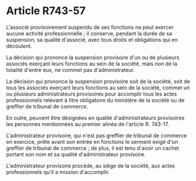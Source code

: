 # Article R743-57

L'associé provisoirement suspendu de ses fonctions ne peut exercer aucune activité professionnelle ; il conserve, pendant la durée de sa suspension, sa qualité d'associé, avec tous droits et obligations qui en découlent.

La décision qui prononce la suspension provisoire d'un ou de plusieurs associés exerçant leurs fonctions au sein de la société, mais non de la totalité d'entre eux, ne commet pas d'administrateur.

La décision qui prononce la suspension provisoire soit de la société, soit de tous les associés exerçant leurs fonctions au sein de la société, commet un ou plusieurs administrateurs provisoires pour accomplir tous les actes professionnels relevant à titre obligatoire du ministère de la société ou de greffier de tribunal de commerce.

En outre, peuvent être désignées en qualité d'administrateurs provisoires les personnes mentionnées au premier alinéa de l'article R. 743-17.

L'administrateur provisoire, qui n'est pas greffier de tribunal de commerce en exercice, prête avant son entrée en fonctions le serment exigé d'un greffier de tribunal de commerce ; de plus, il est tenu d'avoir un cachet portant son nom et sa qualité d'administrateur provisoire.

L'administrateur provisoire procède, au siège de la société, aux actes professionnels qu'il a mission d'accomplir.
